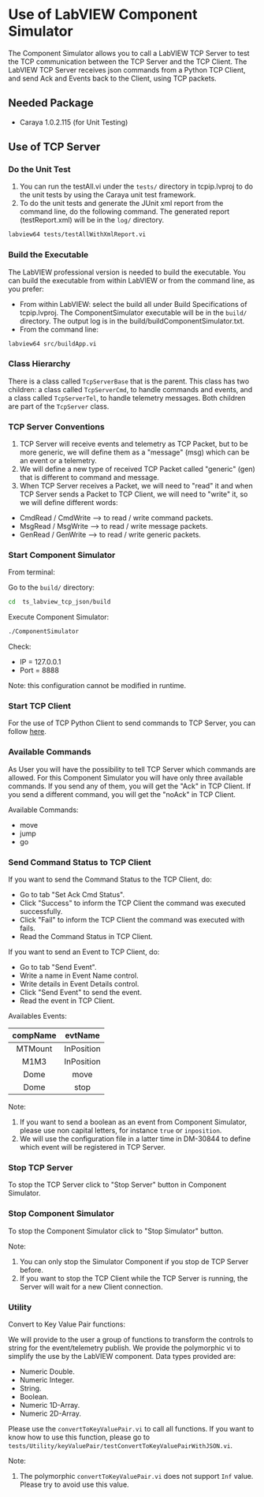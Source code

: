 # Use of LabVIEW Component Simulator

The Component Simulator allows you to call a LabVIEW TCP Server to test the TCP communication between the TCP Server and the TCP Client.
The LabVIEW TCP Server receives json commands from a Python TCP Client, and send Ack and Events back to the Client, using TCP packets.

## Needed Package

- Caraya 1.0.2.115 (for Unit Testing)

## Use of TCP Server

### Do the Unit Test

1. You can run the testAll.vi under the `tests/` directory in tcpip.lvproj to do the unit tests by using the Caraya unit test framework.
2. To do the unit tests and generate the JUnit xml report from the command line, do the following command.
The generated report (testReport.xml) will be in the `log/` directory.

```sh
labview64 tests/testAllWithXmlReport.vi
```

### Build the Executable

The LabVIEW professional version is needed to build the executable.
You can build the executable from within LabVIEW or from the command line, as you prefer:

- From within LabVIEW: select the build all under Build Specifications of tcpip.lvproj.
The ComponentSimulator executable will be in the `build/` directory.
The output log is in the build/buildComponentSimulator.txt.
- From the command line:

```sh
labview64 src/buildApp.vi
```

### Class Hierarchy

There is a class called `TcpServerBase` that is the parent.
This class has two children: a class called `TcpServerCmd`, to handle commands and events, and a class called `TcpServerTel`, to handle telemetry messages.
Both children are part of the `TcpServer` class.

### TCP Server Conventions

1. TCP Server will receive events and telemetry as TCP Packet, but to be more generic, we will define them as a "message" (msg) which can be an event or a telemetry.
2. We will define a new type of received TCP Packet called "generic" (gen) that is different to command and message.
3. When TCP Server receives a Packet, we will need to "read" it and when TCP Server sends a Packet to TCP Client, we will need to "write" it, so we will define different words:

- CmdRead / CmdWrite --> to read / write command packets.
- MsgRead / MsgWrite --> to read / write message packets.
- GenRead / GenWrite --> to read / write generic packets.

### Start Component Simulator

From terminal:

Go to the `build/` directory:

```sh
cd  ts_labview_tcp_json/build
```

Execute Component Simulator:

```sh
./ComponentSimulator
```

Check:

- IP = 127.0.0.1
- Port = 8888

Note: this configuration cannot be modified in runtime.

### Start TCP Client

For the use of TCP Python Client to send commands to TCP Server, you can follow [here](../python/README.md).

### Available Commands

As User you will have the possibility to tell TCP Server which commands are allowed.
For this Component Simulator you will have only three available commands.
If you send any of them, you will get the "Ack" in TCP Client.
If you send a different command, you will get the "noAck" in TCP Client.

Available Commands:

- move
- jump
- go

### Send Command Status to TCP Client

If you want to send the Command Status to the TCP Client, do:

- Go to tab "Set Ack Cmd Status".
- Click "Success" to inform the TCP Client the command was executed successfully.
- Click "Fail" to inform the TCP Client the command was executed with fails.
- Read the Command Status in TCP Client.

If you want to send an Event to TCP Client, do:

- Go to tab "Send Event".
- Write a name in Event Name control.
- Write details in Event Details control.
- Click "Send Event" to send the event.
- Read the event in TCP Client.

Availables Events:

| compName |   evtName  |
|:--------:|:----------:|
|  MTMount | InPosition |
|   M1M3   | InPosition |
|   Dome   |    move    |
|   Dome   |    stop    |

Note:

1. If you want to send a boolean as an event from Component Simulator, please use non capital letters, for instance `true` or `inposition`.
2. We will use the configuration file in a latter time in DM-30844 to define which event will be registered in TCP Server.

### Stop TCP Server

To stop the TCP Server click to "Stop Server" button in Component Simulator.

### Stop Component Simulator

To stop the Component Simulator click to "Stop Simulator" button.

Note:

1. You can only stop the Simulator Component if you stop de TCP Server before.
2. If you want to stop the TCP Client while the TCP Server is running, the Server will wait for a new Client connection.

### Utility

Convert to Key Value Pair functions:

We will provide to the user a group of functions to transform the controls to string for the event/telemetry publish.
We provide the polymorphic vi to simplify the use by the LabVIEW component.
Data types provided are:

- Numeric Double.
- Numeric Integer.
- String.
- Boolean.
- Numeric 1D-Array.
- Numeric 2D-Array.

Please use the `convertToKeyValuePair.vi` to call all functions.
If you want to know how to use this function, please go to `tests/Utility/keyValuePair/testConvertToKeyValuePairWithJSON.vi`.

Note:

1. The polymorphic `convertToKeyValuePair.vi` does not support `Inf` value.
Please try to avoid use this value.
